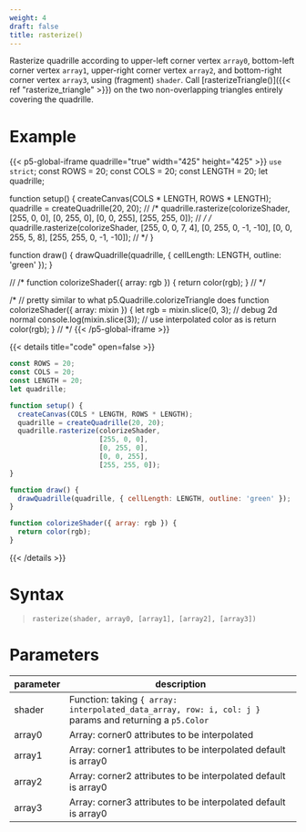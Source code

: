 ```yaml
---
weight: 4
draft: false
title: rasterize()
---
```


Rasterize quadrille according to upper-left corner vertex `array0`, bottom-left corner vertex `array1`, upper-right corner vertex `array2`, and bottom-right corner vertex `array3`,  using (fragment) `shader`. Call [rasterizeTriangle()]({{< ref "rasterize_triangle" >}}) on the two non-overlapping triangles entirely covering the quadrille.

# Example

{{< p5-global-iframe quadrille="true" width="425" height="425" >}}
`use strict`;
const ROWS = 20;
const COLS = 20;
const LENGTH = 20;
let quadrille;

function setup() {
  createCanvas(COLS * LENGTH, ROWS * LENGTH);
  quadrille = createQuadrille(20, 20);
  // /*
  quadrille.rasterize(colorizeShader,
                      [255, 0, 0],
                      [0, 255, 0],
                      [0, 0, 255],
                      [255, 255, 0]);
  // */
  /*
  quadrille.rasterize(colorizeShader,
                      [255, 0, 0, 7, 4],
                      [0, 255, 0, -1, -10],
                      [0, 0, 255, 5, 8],
                      [255, 255, 0, -1, -10]);
  // */
}

function draw() {
  drawQuadrille(quadrille, { cellLength: LENGTH, outline: 'green' });
}

// /*
function colorizeShader({ array: rgb }) {
  return color(rgb);
}
// */

/*
// pretty similar to what p5.Quadrille.colorizeTriangle does
function colorizeShader({ array: mixin }) {
  let rgb = mixin.slice(0, 3);
  // debug 2d normal
  console.log(mixin.slice(3));
  // use interpolated color as is
  return color(rgb);
}
// */
{{< /p5-global-iframe >}}

{{< details title="code" open=false >}}
```js
const ROWS = 20;
const COLS = 20;
const LENGTH = 20;
let quadrille;

function setup() {
  createCanvas(COLS * LENGTH, ROWS * LENGTH);
  quadrille = createQuadrille(20, 20);
  quadrille.rasterize(colorizeShader,
                      [255, 0, 0],
                      [0, 255, 0],
                      [0, 0, 255],
                      [255, 255, 0]);
}

function draw() {
  drawQuadrille(quadrille, { cellLength: LENGTH, outline: 'green' });
}

function colorizeShader({ array: rgb }) {
  return color(rgb);
}
```
{{< /details >}}

# Syntax

> `rasterize(shader, array0, [array1], [array2], [array3])`

# Parameters

| parameter | description                                                                                             |
|-----------|---------------------------------------------------------------------------------------------------------|
| shader    | Function: taking `{ array: interpolated_data_array, row: i, col: j }` params and returning a `p5.Color` |
| array0    | Array: corner0 attributes to be interpolated                                                            |
| array1    | Array: corner1 attributes to be interpolated default is array0                                          |
| array2    | Array: corner2 attributes to be interpolated default is array0                                          |
| array3    | Array: corner3 attributes to be interpolated default is array0                                          |